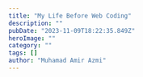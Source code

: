 ```yaml
---
title: "My Life Before Web Coding"
description: ""
pubDate: "2023-11-09T18:22:35.849Z"
heroImage: ""
category: ""
tags: []
author: "Muhamad Amir Azmi"
---
```

